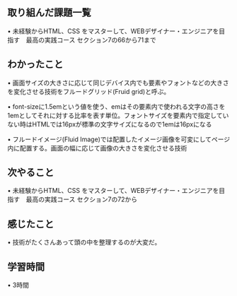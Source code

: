 ## 取り組んだ課題一覧
• 未経験からHTML、CSS をマスターして、WEBデザイナー・エンジニアを目指す　最高の実践コース セクション7の66から71まで


## わかったこと
• 画面サイズの大きさに応じて同じデバイス内でも要素やフォントなどの大きさを変化させる技術をフルードグリッド(Fruid grid)と呼ぶ。

• font-sizeに1.5emという値を使う、emはその要素内で使われる文字の高さを1emとしてそれに対する比率を表す単位。フォントサイズを要素内で指定していない時はHTMLでは16pxが標準の文字サイズになるので1emは16pxになる

• フルードイメージ(Fluid Image)では配置したイメージ画像を可変にしてページ内に配置する。画面の幅に応じて画像の大きさを変化させる技術


## 次やること
• 未経験からHTML、CSS をマスターして、WEBデザイナー・エンジニアを目指す　最高の実践コース セクション7の72から

## 感じたこと
• 技術がたくさんあって頭の中を整理するのが大変だ。


## 学習時間
• 3時間
